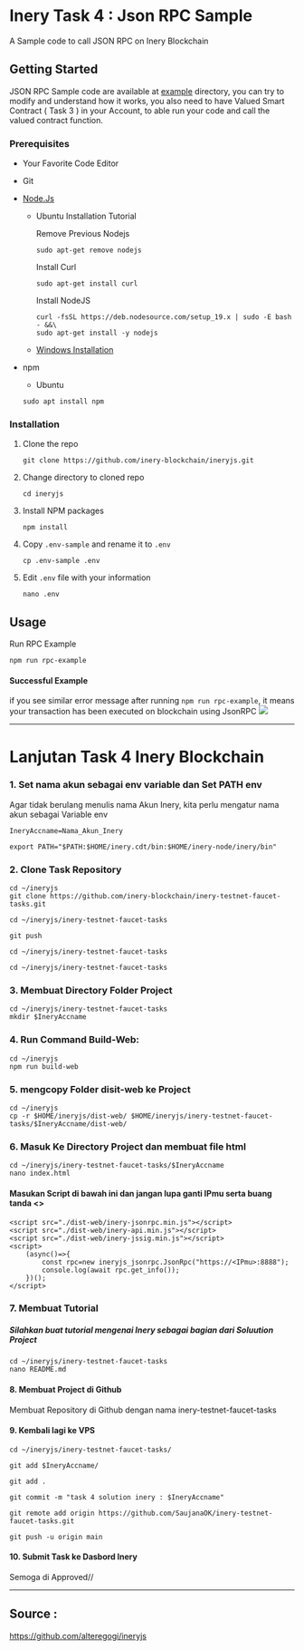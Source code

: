 # Inery Task 4 : Json RPC Sample
A Sample code to call JSON RPC on Inery Blockchain

## Getting Started

JSON RPC Sample code are available at [example](https://github.com/alteregogi/ineryjs/blob/master/example/) directory, you can try to modify and understand how it works, you also need to have Valued Smart Contract ( Task 3 ) in your Account, to able run your code and call the valued contract function.


### Prerequisites

- Your Favorite Code Editor
- Git
- [Node.Js](https://nodejs.dev/en/)

  - Ubuntu Installation Tutorial

    Remove Previous Nodejs

    ```
    sudo apt-get remove nodejs
    ```

    Install Curl

    ```
    sudo apt-get install curl
    ```

    Install NodeJS

    ```
    curl -fsSL https://deb.nodesource.com/setup_19.x | sudo -E bash - &&\
    sudo apt-get install -y nodejs
    ```

    

  - [Windows Installation](https://nodejs.org/dist/v18.12.1/node-v18.12.1-x64.msi)

- npm

  - Ubuntu

  ```
  sudo apt install npm
  ```


### Installation

1. Clone the repo

   ```
   git clone https://github.com/inery-blockchain/ineryjs.git
   ```

2. Change directory to cloned repo

   ```
   cd ineryjs
   ```

3. Install NPM packages

   ```
   npm install
   ```

4. Copy `.env-sample` and rename it to `.env`

   ```
   cp .env-sample .env
   ```

5. Edit ```.env``` file with your information

   ```
   nano .env
   ```


## Usage

Run RPC Example

```
npm run rpc-example
```

#### Successful Example

if you see similar error message after running ``npm run rpc-example``, it means your transaction has been executed on blockchain using JsonRPC
![](https://snipboard.io/JQ1hnc.jpg)

_____________________

# Lanjutan Task 4 Inery Blockchain

### 1. Set nama akun sebagai env variable dan Set PATH env

Agar tidak berulang menulis nama Akun Inery, kita perlu mengatur nama akun sebagai Variable env

```
IneryAccname=Nama_Akun_Inery
```
```
export PATH="$PATH:$HOME/inery.cdt/bin:$HOME/inery-node/inery/bin"
```

### 2. Clone Task Repository
```
cd ~/ineryjs
git clone https://github.com/inery-blockchain/inery-testnet-faucet-tasks.git
```
```
cd ~/ineryjs/inery-testnet-faucet-tasks
```
```
git push
```
```
cd ~/ineryjs/inery-testnet-faucet-tasks
```
```
cd ~/ineryjs/inery-testnet-faucet-tasks
```

### 3. Membuat Directory Folder Project
```
cd ~/ineryjs/inery-testnet-faucet-tasks
mkdir $IneryAccname
```

### 4. Run Command Build-Web:

```
cd ~/ineryjs
npm run build-web
```

### 5. mengcopy Folder disit-web ke Project
```
cd ~/ineryjs
cp -r $HOME/ineryjs/dist-web/ $HOME/ineryjs/inery-testnet-faucet-tasks/$IneryAccname/dist-web/
```

### 6. Masuk Ke Directory Project dan membuat file html
```
cd ~/ineryjs/inery-testnet-faucet-tasks/$IneryAccname
nano index.html
```

#### Masukan Script di bawah ini dan jangan lupa ganti IPmu serta buang tanda <>
```
<script src="./dist-web/inery-jsonrpc.min.js"></script>
<script src="./dist-web/inery-api.min.js"></script>
<script src="./dist-web/inery-jssig.min.js"></script>
<script>
    (async()=>{
        const rpc=new ineryjs_jsonrpc.JsonRpc("https://<IPmu>:8888");
        console.log(await rpc.get_info());
    })();
</script>
```
### 7. Membuat Tutorial
##### Silahkan buat tutorial mengenai Inery sebagai bagian dari Soluution Project
```
cd ~/ineryjs/inery-testnet-faucet-tasks
nano README.md
```

#### 8. Membuat Project di Github
Membuat Repository di Github dengan nama inery-testnet-faucet-tasks

#### 9.  Kembali lagi ke VPS
```
cd ~/ineryjs/inery-testnet-faucet-tasks/
```
```
git add $IneryAccname/
```
```
git add .
```
```
git commit -m "task 4 solution inery : $IneryAccname"
```
```
git remote add origin https://github.com/SaujanaOK/inery-testnet-faucet-tasks.git
```
```
git push -u origin main
```

#### 10. Submit Task ke Dasbord Inery
Semoga di Approved//
_____________________

## Source :
https://github.com/alteregogi/ineryjs
